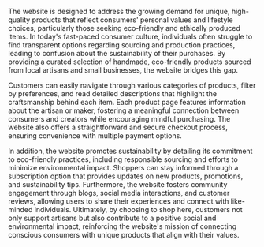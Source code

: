 The website is designed to address the growing demand for unique, high-quality products that reflect consumers' personal values and lifestyle choices, particularly those seeking 
eco-friendly and ethically produced items. In today's fast-paced consumer culture, individuals often struggle to find transparent options regarding sourcing and production practices,
leading to confusion about the sustainability of their purchases. By providing a curated selection of handmade, eco-friendly products sourced from local artisans and small businesses, 
the website bridges this gap.

Customers can easily navigate through various categories of products, filter by preferences, and read detailed descriptions that highlight the craftsmanship behind each item. Each product
page features information about the artisan or maker, fostering a meaningful connection between consumers and creators while encouraging mindful purchasing. The website also offers a
straightforward and secure checkout process, ensuring convenience with multiple payment options.

In addition, the website promotes sustainability by detailing its commitment to eco-friendly practices, including responsible sourcing and efforts to minimize environmental impact.
Shoppers can stay informed through a subscription option that provides updates on new products, promotions, and sustainability tips. Furthermore, the website fosters community engagement
through blogs, social media interactions, and customer reviews, allowing users to share their experiences and connect with like-minded individuals. Ultimately, by choosing to shop here, 
customers not only support artisans but also contribute to a positive social and environmental impact, reinforcing the website's mission of connecting conscious consumers with unique 
products that align with their values.
